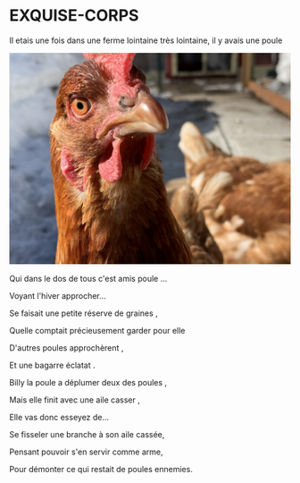 # EXQUISE-CORPS

Il etais une fois dans une ferme lointaine très lointaine, il y avais une poule 

![poule](img/poule.jpeg)

Qui dans le dos de tous c'est amis poule ...

Voyant l'hiver approcher...

Se faisait une petite réserve de graines ,

Quelle comptait précieusement garder pour elle 

D'autres poules approchèrent ,

Et une bagarre éclatat . 

Billy la poule a déplumer deux des poules ,

Mais elle finit avec une aile casser , 

Elle vas donc esseyez de...

Se fisseler une branche à son aile cassée,

Pensant pouvoir s'en servir comme arme,

Pour démonter ce qui restait de poules ennemies.
